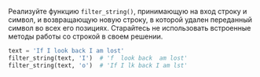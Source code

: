 
Реализуйте функцию `filter_string()`, принимающую на вход строку и символ, и возвращающую новую строку, в которой удален переданный символ во всех его позициях. Старайтесь не использовать встроенные методы работы со строкой в своем решении.

```python
text = 'If I look back I am lost'
filter_string(text, 'I')  # 'f  look back  am lost'
filter_string(text, 'o')  # 'If I lk back I am lst'
```
